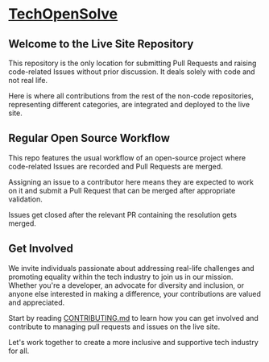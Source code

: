 # [TechOpenSolve](https://techopensolve.com/)


## Welcome to the Live Site Repository

This repository is the only location for submitting Pull Requests and raising code-related Issues without prior discussion. It deals solely with code and not real life.

Here is where all contributions from the rest of the non-code repositories, representing different categories, are integrated and deployed to the live site.

## Regular Open Source Workflow

This repo features the usual workflow of an open-source project where code-related Issues are recorded and Pull Requests are merged.

Assigning an issue to a contributor here means they are expected to work on it and submit a Pull Request that can be merged after appropriate validation.

Issues get closed after the relevant PR containing the resolution gets merged.

## Get Involved

We invite individuals passionate about addressing real-life challenges and promoting equality within the tech industry to join us in our mission. Whether you're a developer, an advocate for diversity and inclusion, or anyone else interested in making a difference, your contributions are valued and appreciated.

Start by reading [CONTRIBUTING.md](CONTRIBUTING.md) to learn how you can get involved and contribute to managing pull requests and issues on the live site.

Let's work together to create a more inclusive and supportive tech industry for all.



